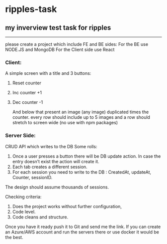 # ripples-task

## my inverview test task for ripples

---

please create a project which include FE and BE sides:
For the BE use NODE.JS and MongoDB
For the Client side use React

### Client:

A simple screen with a title and 3 buttons:

1. Reset counter
2. Inc counter +1
3. Dec counter -1

   And below that present an image (any image) duplicated times the counter. every row should include up to 5 images and a row should stretch to screen wide (no use with npm packages)

### Server Side:

CRUD API which writes to the DB
Some rolls:

1. Once a user presses a button there will be DB update action. In case the entry doesn’t exist the action will create it.
2. Each tab creates a different session.
3. For each session you need to write to the DB : CreatedAt, updateAt, Counter, sessionID.

The design should assume thousands of sessions.

Checking criteria:

1. Does the project works without further configuration,
2. Code level.
3. Code cleans and structure.

Once you have it ready push it to Git and send me the link.
If you can create an Azure/AWS account and run the servers there or use docker it would be the best.
